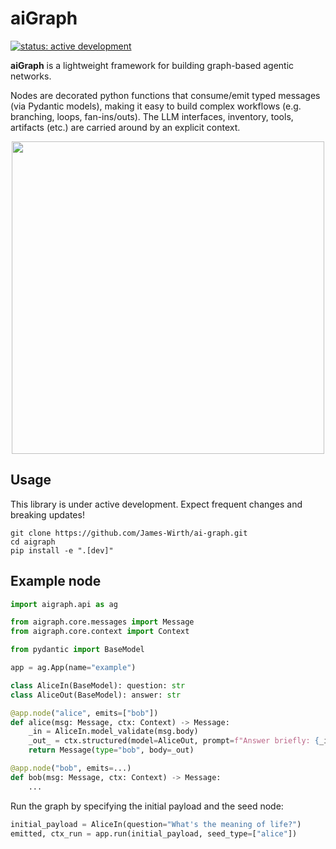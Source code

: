 # aiGraph

[![status: active development](https://img.shields.io/badge/status-active--development-orange)]()

**aiGraph** is a lightweight framework for building graph-based agentic networks.

Nodes are decorated python functions that consume/emit typed messages (via Pydantic models), making it easy to build complex workflows (e.g. branching, loops, fan-ins/outs). The LLM interfaces, inventory, tools, artifacts (etc.) are carried around by an explicit context.

<p align="center">
  <img src="https://github.com/user-attachments/assets/8dae2ebd-8742-44ec-858a-553067c6a6b8" width="500" />
</p>

## Usage

This library is under active development. 
Expect frequent changes and breaking updates!

```
git clone https://github.com/James-Wirth/ai-graph.git
cd aigraph
pip install -e ".[dev]"  
```

## Example node

```python
import aigraph.api as ag

from aigraph.core.messages import Message
from aigraph.core.context import Context

from pydantic import BaseModel

app = ag.App(name="example")

class AliceIn(BaseModel): question: str
class AliceOut(BaseModel): answer: str

@app.node("alice", emits=["bob"])
def alice(msg: Message, ctx: Context) -> Message:
    _in = AliceIn.model_validate(msg.body)
    _out_ = ctx.structured(model=AliceOut, prompt=f"Answer briefly: {_in.question}")
    return Message(type="bob", body=_out)

@app.node("bob", emits=...)
def bob(msg: Message, ctx: Context) -> Message:
    ...
```

Run the graph by specifying the initial payload and the seed node:

```python
initial_payload = AliceIn(question="What's the meaning of life?")
emitted, ctx_run = app.run(initial_payload, seed_type=["alice"])
```
